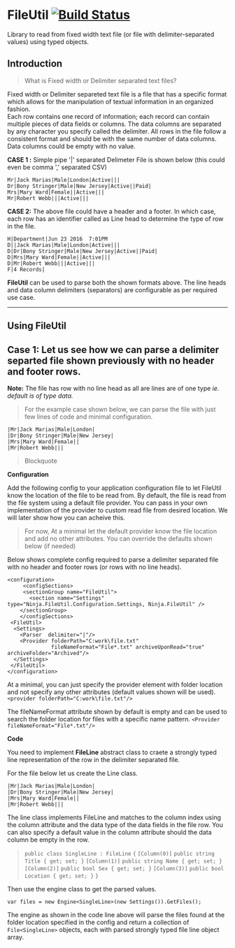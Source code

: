 # FileUtil [![Build Status](https://travis-ci.org/NinjaRocks/FileUtil.svg?branch=master)](https://travis-ci.org/NinjaRocks/FileUtil) 
Library to read from fixed width text file (or file with delimiter-separated values) using typed objects.


Introduction
-------------
> What is Fixed width or Delimiter separated text files?

Fixed width or Delimiter separeted text file is a file that has a specific format which allows for the manipulation of textual information in an organized fashion.  
Each row contains one record of information; each record can contain multiple pieces of data fields or columns. The data columns are separated by any character you specify called the delimiter. All rows in the file follow a consistent format and should be with the same number of data columns. Data columns could be empty with no value.

**CASE 1 :** Simple pipe '|' separated Delimeter File is shown below (this could even be comma ',' separated CSV)

    Mr|Jack Marias|Male|London|Active|||
    Dr|Bony Stringer|Male|New Jersey|Active||Paid|
    Mrs|Mary Ward|Female||Active|||
    Mr|Robert Webb|||Active|||

**CASE 2:** The above file could have a header and a footer. 
In which case, each row has an identifier called as Line head to determine the type of row in the file. 

    H|Department|Jun 23 2016  7:01PM
    D||Jack Marias|Male|London|Active|||
    D|Dr|Bony Stringer|Male|New Jersey|Active||Paid|
    D|Mrs|Mary Ward|Female||Active|||
    D|Mr|Robert Webb|||Active|||
    F|4 Records|

**FileUtil** can be used to parse both the shown formats above. The line heads and data column delimiters (separators) are configurable as per required use case.

----------
Using FileUtil
-------------


**Case 1:** Let us see how we can parse a delimiter separted file shown previously with no header and footer rows.
------------------------------------------------------------------------

 

**Note:** The file has row with no line head as all are lines are of one type
*ie. default is of type data.*  

> For the example case shown below, we can parse the file with just few lines of code and minimal configuration.
> 
    |Mr|Jack Marias|Male|London|
    |Dr|Bony Stringer|Male|New Jersey|
    |Mrs|Mary Ward|Female||
    |Mr|Robert Webb|||
> Blockquote

**Configuration**

Add the following config to your application configuration file to let FileUtil know the location of the file to be read from. By default, the file is read from the file system using a default file provider. You can pass in your own implementation of the provider to custom read file from desired location. We will later show how you can acheive this.

> For now, At a minimal let the default provider know the file location
> and add no other attributes. You can override the defaults shown below
> (if needed)
> 

Below shows complete config required to parse a delimiter separated
file with no header and footer rows (or rows with no line heads).

    <configuration>     
	     <configSections>
	     <sectionGroup name="FileUtil">
	       <section name="Settings" type="Ninja.FileUtil.Configuration.Settings, Ninja.FileUtil" />
	    </sectionGroup>
	    </configSections>                    
     <FileUtil>
      <Settings>
        <Parser  delimiter="|"/>
        <Provider folderPath="C:work\file.txt"
                  fileNameFormat="File*.txt" archiveUponRead="true" archiveFolder="Archived"/>    
      </Settings>
     </FileUtil>     
    </configuration>


 At a minimal, you can just specify the provider element with folder
 location and not specify any other attributes (default values shown
 will be used). `<provider folderPath="C:work\file.txt"/>` 
 
 The fileNameFormat attribute shown by default is empty and can
 be used to search the folder location for files with a specific name
 pattern. `<Provider                  fileNameFormat="File*.txt"/>`

**Code** 

You need to implement **FileLine** abstract class to craete a strongly typed line representation of the row in the delimiter separated file.

For the file below let us create the Line class.
> 
    |Mr|Jack Marias|Male|London|
    |Dr|Bony Stringer|Male|New Jersey|
    |Mrs|Mary Ward|Female||
    |Mr|Robert Webb|||
> 

 The line class implements FileLine and matches to the column index 
 using the column attribute and the data type of the data fields in the file row. You can also specify a default value in the column attribute should the data column be empty in the row.
 
> 
>  `public class SingleLine : FileLine`
>     `{`
>         `[Column(0)]`
>         `public string Title { get; set; }`
>         `[Column(1)]`
>         `public string Name { get; set; }`
>         `[Column(2)]`
>         `public bool Sex { get; set; }`
>         `[Column(3)]`
>         `public bool Location { get; set; }`
>     `}`

Then use the engine class to get the parsed values.

>
    var files = new Engine<SingleLine>(new Settings()).GetFiles();

The engine as shown in the code line above will parse the files found at the folder location specified in the config and return a collection of 
 `File<SingleLine>` objects, each with parsed strongly typed file line object array.

